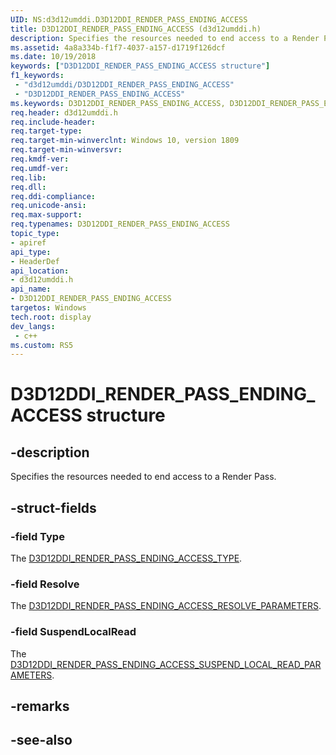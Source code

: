 ```yaml
---
UID: NS:d3d12umddi.D3D12DDI_RENDER_PASS_ENDING_ACCESS
title: D3D12DDI_RENDER_PASS_ENDING_ACCESS (d3d12umddi.h)
description: Specifies the resources needed to end access to a Render Pass.
ms.assetid: 4a8a334b-f1f7-4037-a157-d1719f126dcf
ms.date: 10/19/2018
keywords: ["D3D12DDI_RENDER_PASS_ENDING_ACCESS structure"]
f1_keywords:
 - "d3d12umddi/D3D12DDI_RENDER_PASS_ENDING_ACCESS"
 - "D3D12DDI_RENDER_PASS_ENDING_ACCESS"
ms.keywords: D3D12DDI_RENDER_PASS_ENDING_ACCESS, D3D12DDI_RENDER_PASS_ENDING_ACCESS, 
req.header: d3d12umddi.h
req.include-header:
req.target-type:
req.target-min-winverclnt: Windows 10, version 1809
req.target-min-winversvr:
req.kmdf-ver:
req.umdf-ver:
req.lib:
req.dll:
req.ddi-compliance:
req.unicode-ansi:
req.max-support:
req.typenames: D3D12DDI_RENDER_PASS_ENDING_ACCESS
topic_type: 
- apiref
api_type: 
- HeaderDef
api_location: 
- d3d12umddi.h
api_name: 
- D3D12DDI_RENDER_PASS_ENDING_ACCESS
targetos: Windows
tech.root: display
dev_langs:
 - c++
ms.custom: RS5
---
```


# D3D12DDI_RENDER_PASS_ENDING_ACCESS structure

## -description

Specifies the resources needed to end access to a Render Pass.

## -struct-fields

### -field Type
 
The [D3D12DDI_RENDER_PASS_ENDING_ACCESS_TYPE](ne-d3d12umddi-d3d12ddi_render_pass_ending_access_type.md).

### -field Resolve

The [D3D12DDI_RENDER_PASS_ENDING_ACCESS_RESOLVE_PARAMETERS](ns-d3d12umddi-d3d12ddi_render_pass_ending_access_resolve_parameters.md).

### -field SuspendLocalRead
 
The [D3D12DDI_RENDER_PASS_ENDING_ACCESS_SUSPEND_LOCAL_READ_PARAMETERS](ns-d3d12umddi-d3d12ddi_render_pass_ending_access_suspend_local_read_parameters.md).

## -remarks

## -see-also
